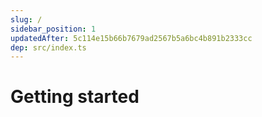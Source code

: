 ```yaml
---
slug: /
sidebar_position: 1
updatedAfter: 5c114e15b66b7679ad2567b5a6bc4b891b2333cc
dep: src/index.ts
---
```


# Getting started